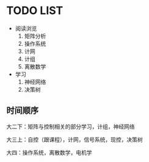 # TODO LIST

+ 阅读浏览
  1. 矩阵分析
  2. 操作系统
  3. 计网
  4. 计组
  5. 离散数学
+ 学习
  1. 神经网络
  2. 决策树

## 时间顺序

大二下：矩阵与控制相关的部分学习，计组，神经网络

大三上：自控（跟课程），计网，信号系统，现控，决策树

大四：操作系统，离散数学，电机学

